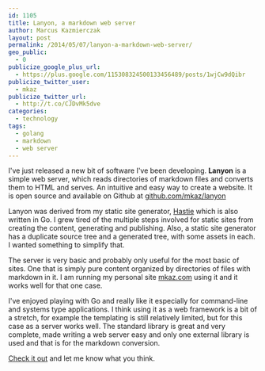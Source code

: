 ```yaml
---
id: 1105
title: Lanyon, a markdown web server
author: Marcus Kazmierczak
layout: post
permalink: /2014/05/07/lanyon-a-markdown-web-server/
geo_public:
  - 0
publicize_google_plus_url:
  - https://plus.google.com/115308324500133456489/posts/1wjCw9dQibr
publicize_twitter_user:
  - mkaz
publicize_twitter_url:
  - http://t.co/CJDvMk5dve
categories:
  - technology
tags:
  - golang
  - markdown
  - web server
---
```

I've just released a new bit of software I've been developing. **Lanyon** is a simple web server, which reads directories of markdown files and converts them to HTML and serves. An intuitive and easy way to create a website. It is open source and available on Github at [github.com/mkaz/lanyon][1]

Lanyon was derived from my static site generator, [Hastie][2] which is also written in Go. I grew tired of the multiple steps involved for static sites from creating the content, generating and publishing. Also, a static site generator has a duplicate source tree and a generated tree, with some assets in each. I wanted something to simplify that.

The server is very basic and probably only useful for the most basic of sites. One that is simply pure content organized by directories of files with markdown in it. I am running my personal site [mkaz.com][3] using it and it works well for that one case.

I've enjoyed playing with Go and really like it especially for command-line and systems type applications. I think using it as a web framework is a bit of a stretch, for example the templating is still relatively limited, but for this case as a server works well. The standard library is great and very complete, made writing a web server easy and only one external library is used and that is for the markdown conversion.

[Check it out][1] and let me know what you think.

 [1]: https://github.com/mkaz/lanyon
 [2]: https://github.com/mkaz/hastie
 [3]: http://www.mkaz.com/